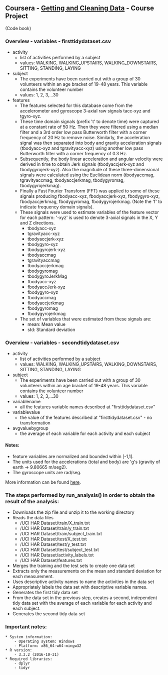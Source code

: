 ## Coursera - [Getting and Cleaning Data](https://www.coursera.org/learn/data-cleaning) - Course Project
(Code book)

### Overview - variables - firsttidydataset.csv
* activity
    - list of activities performed by a subject
    - values: WALKING, WALKING_UPSTAIRS, WALKING_DOWNSTAIRS, SITTING, STANDING, LAYING
* subject
     - The experiments have been carried out with a group of 30 volunteers within an age bracket of 19-48 years. This variable contains the volunteer number
     - values: 1, 2, 3,...30
* features
     - The features selected for this database come from the accelerometer and gyroscope 3-axial raw signals tacc-xyz and tgyro-xyz. 
     - These time domain signals (prefix 't' to denote time) were captured at a constant rate of 50 Hz. Then they were filtered using a median filter and a 3rd order low pass Butterworth filter with a corner frequency of 20 Hz to remove noise. Similarly, the acceleration signal was then separated into body and gravity acceleration signals (tbodyacc-xyz and tgravityacc-xyz) using another low pass Butterworth filter with a corner frequency of 0.3 Hz.
     - Subsequently, the body linear acceleration and angular velocity were derived in time to obtain Jerk signals (tbodyaccjerk-xyz and tbodygyrojerk-xyz). Also the magnitude of these three-dimensional signals were calculated using the Euclidean norm (tbodyaccmag, tgravityaccmag, tbodyaccjerkmag, tbodygyromag, tbodygyrojerkmag).
     - Finally a Fast Fourier Transform (FFT) was applied to some of these signals producing fbodyacc-xyz, fbodyaccjerk-xyz, fbodygyro-xyz, fbodyaccjerkmag, fbodygyromag, fbodygyrojerkmag. (Note the 'f' to indicate frequency domain signals). 
     - These signals were used to estimate variables of the feature vector for each pattern: '-xyz' is used to denote 3-axial signals in the X, Y and Z directions.
        - tbodyacc-xyz
        - tgravityacc-xyz
        - tbodyaccjerk-xyz
        - tbodygyro-xyz
        - tbodygyrojerk-xyz
        - tbodyaccmag
        - tgravityaccmag
        - tbodyaccjerkmag
        - tbodygyromag
        - tbodygyroJerkMag
        - fbodyacc-xyz
        - fbodyaccJerk-xyz
        - fbodygyro-xyz
        - fbodyaccmag
        - fbodyaccjerkmag
        - fbodygyromag
        - fbodygyrojerkmag
     - The set of variables that were estimated from these signals are: 
         - mean: Mean value
         - std: Standard deviation

### Overview - variables - secondtidydataset.csv
* activity
    - list of activities performed by a subject
    - values: WALKING, WALKING_UPSTAIRS, WALKING_DOWNSTAIRS, SITTING, STANDING, LAYING
* subject
    - The experiments have been carried out with a group of 30 volunteers within an age bracket of 19-48 years. This variable contains the volunteer number
    - values: 1, 2, 3,...30
* variablename
    - all the features variable names described at "firsttidydataset.csv"
* variablevalue
    - the value of the features described at "firsttidydataset.csv" - no transformation
* avgvaluebygroup 
    - the average of each variable for each activity and each subject

#### Notes: 
* feature variables are normalized and bounded within [-1,1].  
* The units used for the accelerations (total and body) are 'g's (gravity of earth -> 9.80665 m/seg2).
* The gyroscope units are rad/seg. 

More information can be found [here](http://archive.ics.uci.edu/ml/datasets/Human+Activity+Recognition+Using+Smartphones).


### The steps performed by run_analysis() in order to obtain the result of the analysis:
* Downloads the zip file and unzip it to the working directory
* Reads the data files
    - /UCI HAR Dataset/train/X_train.txt
    - /UCI HAR Dataset/train/y_train.txt
    - /UCI HAR Dataset/train/subject_train.txt
    - /UCI HAR Dataset/test/X_test.txt
    - /UCI HAR Dataset/test/y_test.txt
    - /UCI HAR Dataset/test/subject_test.txt
    - /UCI HAR Dataset/activity_labels.txt
    - /UCI HAR Dataset/features.txt
* Merges the training and the test sets to create one data set
* Extracts only the measurements on the mean and standard deviation for each measurement.
* Uses descriptive activity names to name the activities in the data set
* Appropriately labels the data set with descriptive variable names.
* Generates the first tidy data set
* From the data set in the previous step, creates a second, independent tidy data set with the average of each variable for each activity and each subject.
* Generates the second tidy data set

### Important notes:
    * System information:
        - Operating system: Windows
        - Platform: x86_64-w64-mingw32
    * R version:
        - 3.3.2 (2016-10-31)
    * Required libraries: 
        - dplyr
        - tidyr

